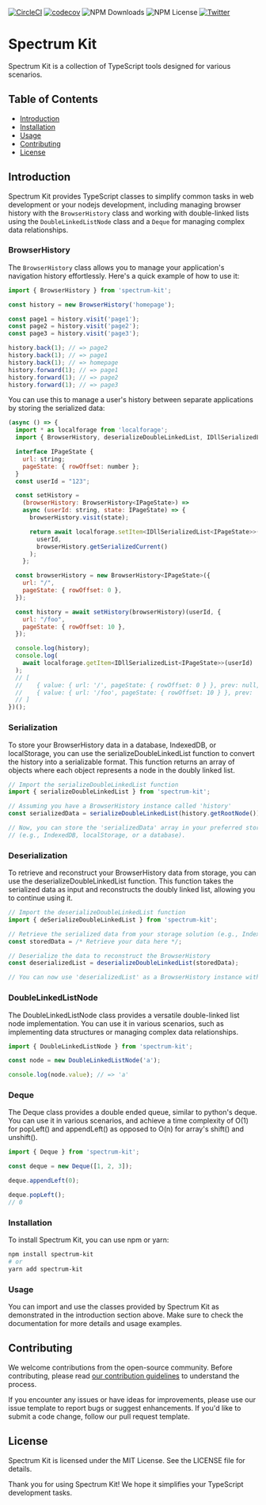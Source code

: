 [![CircleCI](https://dl.circleci.com/status-badge/img/gh/wsquared/spectrum-kit/tree/main.svg?style=svg)](https://dl.circleci.com/status-badge/redirect/gh/wsquared/spectrum-kit/tree/main)
[![codecov](https://codecov.io/github/wsquared/spectrum-kit/graph/badge.svg?token=EDA96MHFXB)](https://codecov.io/github/wsquared/spectrum-kit)
![NPM Downloads](https://img.shields.io/npm/dw/spectrum-kit)
![NPM License](https://img.shields.io/npm/l/spectrum-kit)
[![Twitter](https://img.shields.io/twitter/follow/:twitterHandle.svg?style=social&label=@willwin_w)](https://twitter.com/willwin_w)

# Spectrum Kit

Spectrum Kit is a collection of TypeScript tools designed for various scenarios.

## Table of Contents

- [Introduction](#introduction)
- [Installation](#installation)
- [Usage](#usage)
- [Contributing](#contributing)
- [License](#license)

## Introduction

Spectrum Kit provides TypeScript classes to simplify common tasks in web development or your nodejs development, including managing browser history with the `BrowserHistory` class and working with double-linked lists using the `DoubleLinkedListNode` class and a `Deque` for managing complex data relationships.

### BrowserHistory

The `BrowserHistory` class allows you to manage your application's navigation history effortlessly. Here's a quick example of how to use it:

```js
import { BrowserHistory } from 'spectrum-kit';

const history = new BrowserHistory('homepage');

const page1 = history.visit('page1');
const page2 = history.visit('page2');
const page3 = history.visit('page3');

history.back(1); // => page2
history.back(1); // => page1
history.back(1); // => homepage
history.forward(1); // => page1
history.forward(1); // => page2
history.forward(1); // => page3
```

You can use this to manage a user's history between separate applications by storing the serialized data:

```js
(async () => {
  import * as localforage from 'localforage';
  import { BrowserHistory, deserializeDoubleLinkedList, IDllSerializedList } from 'spectrum-kit';

  interface IPageState {
    url: string;
    pageState: { rowOffset: number };
  }
  const userId = "123";

  const setHistory =
    (browserHistory: BrowserHistory<IPageState>) =>
    async (userId: string, state: IPageState) => {
      browserHistory.visit(state);

      return await localforage.setItem<IDllSerializedList<IPageState>>(
        userId,
        browserHistory.getSerializedCurrent()
      );
    };

  const browserHistory = new BrowserHistory<IPageState>({
    url: "/",
    pageState: { rowOffset: 0 },
  });

  const history = await setHistory(browserHistory)(userId, {
    url: "/foo",
    pageState: { rowOffset: 10 },
  });

  console.log(history);
  console.log(
    await localforage.getItem<IDllSerializedList<IPageState>>(userId)
  );
  // [
  //    { value: { url: '/', pageState: { rowOffset: 0 } }, prev: null, next: '/foo'},
  //    { value: { url: '/foo', pageState: { rowOffset: 10 } }, prev: '/', next: null }
  // ]
})();
```

### Serialization

To store your BrowserHistory data in a database, IndexedDB, or localStorage, you can use the serializeDoubleLinkedList function to convert the history into a serializable format. This function returns an array of objects where each object represents a node in the doubly linked list.

```js
// Import the serializeDoubleLinkedList function
import { serializeDoubleLinkedList } from 'spectrum-kit';

// Assuming you have a BrowserHistory instance called 'history'
const serializedData = serializeDoubleLinkedList(history.getRootNode());

// Now, you can store the 'serializedData' array in your preferred storage solution
// (e.g., IndexedDB, localStorage, or a database).
```

### Deserialization

To retrieve and reconstruct your BrowserHistory data from storage, you can use the deserializeDoubleLinkedList function. This function takes the serialized data as input and reconstructs the doubly linked list, allowing you to continue using it.

```js
// Import the deserializeDoubleLinkedList function
import { deSerializeDoubleLinkedList } from 'spectrum-kit';

// Retrieve the serialized data from your storage solution (e.g., IndexedDB or localStorage)
const storedData = /* Retrieve your data here */;

// Deserialize the data to reconstruct the BrowserHistory
const deserializedList = deserializeDoubleLinkedList(storedData);

// You can now use 'deserializedList' as a BrowserHistory instance with your history data.

```

### DoubleLinkedListNode

The DoubleLinkedListNode class provides a versatile double-linked list node implementation. You can use it in various scenarios, such as implementing data structures or managing complex data relationships.

```js
import { DoubleLinkedListNode } from 'spectrum-kit';

const node = new DoubleLinkedListNode('a');

console.log(node.value); // => 'a'
```

### Deque

The Deque class provides a double ended queue, similar to python's deque. You can use it in various scenarios, and achieve a time complexity of O(1) for popLeft() and appendLeft() as opposed to O(n) for array's shift() and unshift().

```js
import { Deque } from 'spectrum-kit';

const deque = new Deque([1, 2, 3]);

deque.appendLeft(0);

deque.popLeft();
// 0
```

### Installation

To install Spectrum Kit, you can use npm or yarn:

```bash
npm install spectrum-kit
# or
yarn add spectrum-kit
```

### Usage

You can import and use the classes provided by Spectrum Kit as demonstrated in the introduction section above. Make sure to check the documentation for more details and usage examples.

## Contributing

We welcome contributions from the open-source community. Before contributing, please read [our contribution guidelines](./.github/CONTRIBUTING.md) to understand the process.

If you encounter any issues or have ideas for improvements, please use our issue template to report bugs or suggest enhancements. If you'd like to submit a code change, follow our pull request template.

## License

Spectrum Kit is licensed under the MIT License. See the LICENSE file for details.

Thank you for using Spectrum Kit! We hope it simplifies your TypeScript development tasks.
